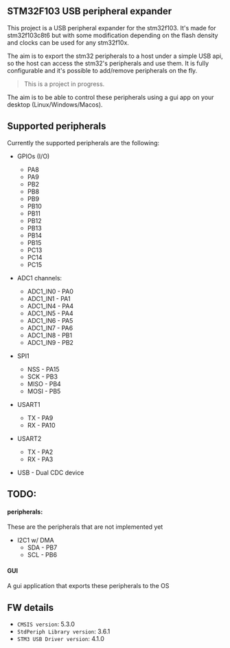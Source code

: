 STM32F103 USB peripheral expander
----

This project is a USB peripheral expander for the stm32f103.
It's made for stm32f103c8t6 but with some modification depending
on the flash density and clocks can be used for any stm32f10x.

The aim is to export the stm32 peripherals to a host under a
simple USB api, so the host can access the stm32's peripherals and
use them. It is fully configurable and it's possible to add/remove
peripherals on the fly.

> This is a project in progress.

The aim is to be able to control these peripherals using a gui
app on your desktop (Linux/Windows/Macos).

## Supported peripherals
Currently the supported peripherals are the following:

* GPIOs (I/O)
    * PA8
    * PA9
    * PB2
    * PB8
    * PB9
    * PB10
    * PB11
    * PB12
    * PB13
    * PB14
    * PB15
    * PC13
    * PC14
    * PC15

* ADC1 channels:
    * ADC1_IN0 - PA0
    * ADC1_IN1 - PA1
    * ADC1_IN4 - PA4
    * ADC1_IN5 - PA4
    * ADC1_IN6 - PA5
    * ADC1_IN7 - PA6
    * ADC1_IN8 - PB1
    * ADC1_IN9 - PB2

* SPI1
    * NSS - PA15
    * SCK - PB3
    * MISO - PB4
    * MOSI - PB5

* USART1
    * TX - PA9
    * RX - PA10

* USART2
    * TX - PA2
    * RX - PA3

* USB - Dual CDC device

## TODO:
#### peripherals:
These are the peripherals that are not implemented yet

* I2C1 w/ DMA
    * SDA - PB7
    * SCL - PB6

#### GUI
A gui application that exports these peripherals to the OS

## FW details
* `CMSIS version`: 5.3.0
* `StdPeriph Library version`: 3.6.1
* `STM3 USB Driver version`: 4.1.0

